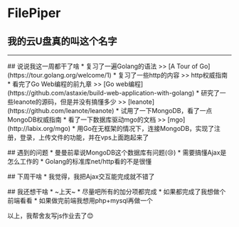# FilePiper

## 我的云U盘真的叫这个名字
***
<p>
## 说说我这一周都干了啥
* 复习了一遍Golang的语法 >> [A Tour of Go](https://tour.golang.org/welcome/1)
* 复习了一些http的内容 >> http权威指南
* 看完了Go Web编程的前九章 >> [Go web编程](https://github.com/astaxie/build-web-application-with-golang)
* 研究了一些leanote的源码，但是并没有搞懂多少 >> [leanote](https://github.com/leanote/leanote)
* 试用了一下MongoDB，看了一点MongoDB权威指南
* 看了一下数据库驱动mgo的文档 >> [mgo](http://labix.org/mgo)
* 用Go在无框架的情况下，连接MongoDB，实现了注册，登录，上传文件的功能，并在vps上面跑起来了
<p>
## 遇到的问题
* 曼曼前辈说MongoDB这个数据库有问题(😢)
* 需要搞懂Ajax是怎么工作的
* Golang的标准库net/http看的不是很懂
<p>
## 下周干啥
* 我觉得，我把Ajax交互能完成就不错了
<p>
## 我还想干啥
* ~上天~
* 尽量吧所有的加分项都完成
* 如果都完成了我想做个前端看看
* 如果做完前端我想用php+mysql再做一个
<p>
以上，我帮舍友写js作业去了😊